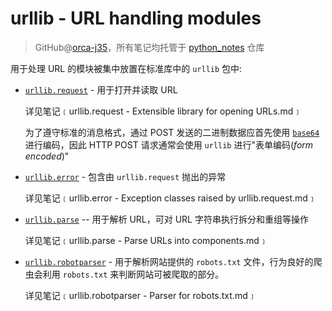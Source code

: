 # urllib - URL handling modules
> GitHub@[orca-j35](https://github.com/orca-j35)，所有笔记均托管于 [python_notes](https://github.com/orca-j35/python_notes) 仓库

用于处理 URL 的模块被集中放置在标准库中的 `urllib` 包中:

- [`urllib.request`](https://docs.python.org/3/library/urllib.request.html#module-urllib.request) - 用于打开并读取 URL

  详见笔记﹝urllib.request - Extensible library for opening URLs.md﹞

  为了遵守标准的消息格式，通过 POST 发送的二进制数据应首先使用 [`base64`](https://pymotw.com/3/base64/index.html#module-base64) 进行编码，因此 HTTP POST 请求通常会使用 `urllib` 进行"表单编码(*form* *encoded*)"

- [`urllib.error`](https://docs.python.org/3/library/urllib.error.html#module-urllib.error) - 包含由 `urllib.request` 抛出的异常

  详见笔记﹝urllib.error - Exception classes raised by urllib.request.md﹞

- [`urllib.parse`](https://docs.python.org/3/library/urllib.parse.html#module-urllib.parse) -- 用于解析 URL，可对 URL 字符串执行拆分和重组等操作

  详见笔记﹝urllib.parse - Parse URLs into components.md﹞

- [`urllib.robotparser`](https://docs.python.org/3/library/urllib.robotparser.html#module-urllib.robotparser) - 用于解析网站提供的 `robots.txt` 文件，行为良好的爬虫会利用 `robots.txt` 来判断网站可被爬取的部分。

  详见笔记﹝urllib.robotparser - Parser for robots.txt.md﹞



